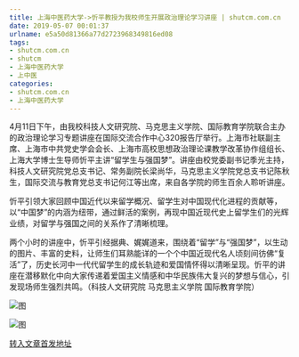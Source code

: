 ```yaml
---
title: 上海中医药大学->忻平教授为我校师生开展政治理论学习讲座 | shutcm.com.cn
date: 2019-05-07 00:01:37
urlname: e5a50d81366a77d2723968349816ed08
tags: 
- shutcm.com.cn
- shutcm
- 上海中医药大学
- 上中医
categories:
- shutcm.com.cn
- 上海中医药大学
---
```


4月11日下午，由我校科技人文研究院、马克思主义学院、国际教育学院联合主办的政治理论学习专题讲座在国际交流合作中心320报告厅举行。上海市社联副主席、上海市中共党史学会会长、上海市高校思想政治理论课教学改革协作组组长、上海大学博士生导师忻平主讲“留学生与强国梦”。讲座由校党委副书记季光主持，科技人文研究院党总支书记、常务副院长梁尚华，马克思主义学院党总支书记陈秋生，国际交流与教育党总支书记何江等出席，来自各学院的师生百余人聆听讲座。

忻平引领大家回顾中国近代以来留学概况、留学生对中国现代化进程的贡献等，以“中国梦”的内涵为纽带，通过鲜活的案例，再现中国近现代史上留学生们的光辉业绩，对留学与强国之间的关系作了清晰梳理。

两个小时的讲座中，忻平引经据典、娓娓道来，围绕着“留学”与“强国梦”，以生动的图片、丰富的史料，让师生们耳熟能详的一个个中国近现代名人顷刻间彷佛“复活”了，历史长河中一代代留学生的成长轨迹和爱国情怀得以清晰呈现。忻平的讲座在潜移默化中向大家传递着爱国主义情感和中华民族伟大复兴的梦想与信心，引发现场师生强烈共鸣。（科技人文研究院 马克思主义学院 国际教育学院）

![图](http://www.shutcm.edu.cn/_upload/article/images/c4/06/5030f17a495581501f1a5adb24a0/35a9341b-f3f0-4491-be01-23ded25862b3.jpg)

![图](http://www.shutcm.edu.cn/_upload/article/images/c4/06/5030f17a495581501f1a5adb24a0/b0ab51e0-0d18-42bd-a16c-4e1c4566b79f.jpg)

[转入文章首发地址](http://www.shutcm.edu.cn/2019/0413/c973a102254/page.htm)
